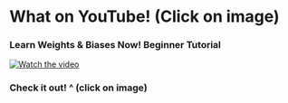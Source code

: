 # What on YouTube! (Click on image)

### Learn Weights & Biases Now! Beginner Tutorial

[![Watch the video](https://img.youtube.com/vi/_3z0r2k8Nh4/0.jpg)](https://www.youtube.com/watch?v=_3z0r2k8Nh4)

### Check it out! ^ (click on image)